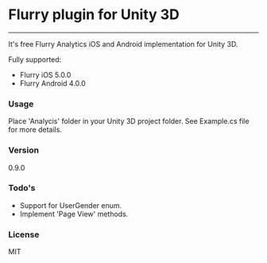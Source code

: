 # Flurry plugin for Unity 3D
---
It's free Flurry Analytics iOS and Android implementation for Unity 3D.

Fully supported:
* Flurry iOS 5.0.0
* Flurry Android 4.0.0

### Usage
Place 'Analycis' folder in your Unity 3D project folder. See Example.cs file for more details.

### Version
0.9.0

### Todo's
* Support for UserGender enum.
* Implement 'Page View' methods.

### License
MIT